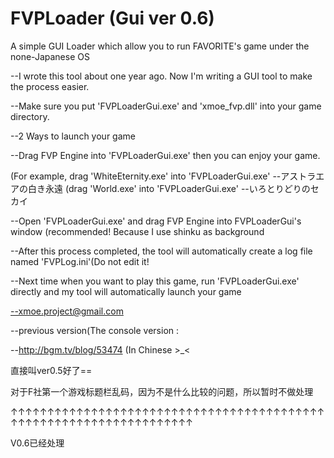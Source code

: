 # FVPLoader (Gui ver 0.6)

A simple GUI Loader which allow you to run FAVORITE's game under the none-Japanese OS


--I wrote this tool about one year ago. Now I'm writing a GUI tool to make the process easier.

--Make sure you put 'FVPLoaderGui.exe' and  'xmoe_fvp.dll' into your game directory.

--2 Ways to launch your game

--Drag FVP Engine into 'FVPLoaderGui.exe' then you can enjoy your game.

(For example, drag 'WhiteEternity.exe' into 'FVPLoaderGui.exe'  --アストラエアの白き永遠
(drag 'World.exe' into 'FVPLoaderGui.exe' --いろとりどりのセカイ

--Open 'FVPLoaderGui.exe' and drag FVP Engine into FVPLoaderGui's window (recommended! Because I use shinku as background

--After this process completed, the tool will automatically create a log file named 'FVPLog.ini'(Do not edit it!

--Next time when you want to play this game, run 'FVPLoaderGui.exe' directly and my tool will automatically launch your game

--xmoe.project@gmail.com

--previous version(The console version :

--http://bgm.tv/blog/53474   (In Chinese >_<

直接叫ver0.5好了==

对于F社第一个游戏标题栏乱码，因为不是什么比较的问题，所以暂时不做处理

↑↑↑↑↑↑↑↑↑↑↑↑↑↑↑↑↑↑↑↑↑↑↑↑↑↑↑↑↑↑↑↑↑↑↑↑↑↑↑↑↑↑↑↑↑↑↑↑↑↑↑↑↑↑↑↑↑↑↑↑↑↑↑↑↑↑↑↑

V0.6已经处理
